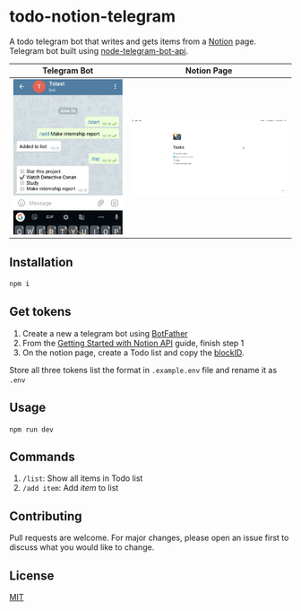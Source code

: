 # todo-notion-telegram

A todo telegram bot that writes and gets items from a [Notion](https://www.notion.so/) page. Telegram bot built using [node-telegram-bot-api](https://github.com/yagop/node-telegram-bot-api/).

Telegram Bot               |  Notion Page    
:-------------------------:|:-------------------------:
![](./screenshots/telegram_ss.jpg)  |![](./screenshots/notion_ss.jpg)  


## Installation


```bash
npm i
```

## Get tokens

1. Create a new a telegram bot using [BotFather](https://core.telegram.org/bots#6-botfather)
2. From the [Getting Started with Notion API](https://developers.notion.com/docs) guide, finish step 1
3. On the notion page, create a Todo list and copy the [blockID](https://stackoverflow.com/questions/67618449/how-to-get-the-block-id-in-notion-api).

Store all three tokens list the format in `.example.env` file and rename it as `.env`


## Usage

```node
npm run dev
```

## Commands
1. `/list`: Show all items in Todo list
2. `/add item`: Add _item_ to list

## Contributing
Pull requests are welcome. For major changes, please open an issue first to discuss what you would like to change.

## License
[MIT](https://choosealicense.com/licenses/mit/)
